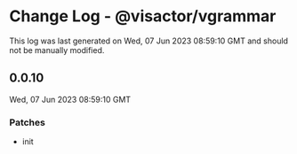 # Change Log - @visactor/vgrammar

This log was last generated on Wed, 07 Jun 2023 08:59:10 GMT and should not be manually modified.

## 0.0.10
Wed, 07 Jun 2023 08:59:10 GMT

### Patches

- init

